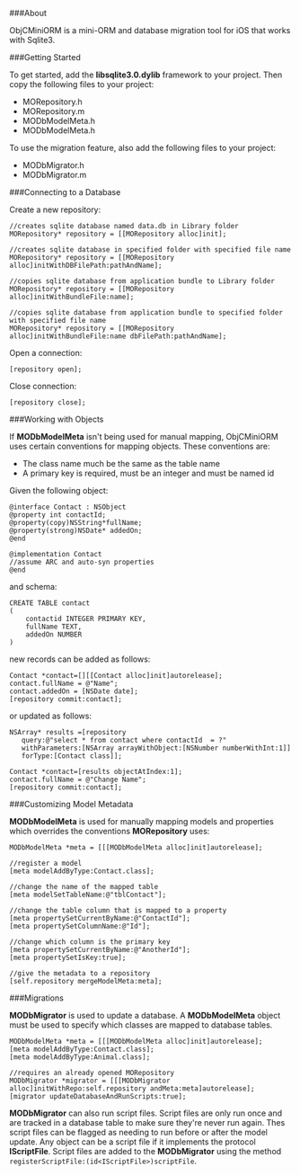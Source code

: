 ###About

ObjCMiniORM is a mini-ORM and database migration tool for iOS that works with Sqlite3.

###Getting Started

To get started, add the **libsqlite3.0.dylib** framework to your project. Then copy the following files to your project:

* MORepository.h
* MORepository.m
* MODbModelMeta.h
* MODbModelMeta.h

To use the migration feature, also add the following files to your project:

* MODbMigrator.h
* MODbMigrator.m

###Connecting to a Database

Create a new repository:

	//creates sqlite database named data.db in Library folder
    MORepository* repository = [[MORepository alloc]init];

	//creates sqlite database in specified folder with specified file name
    MORepository* repository = [[MORepository alloc]initWithDBFilePath:pathAndName];

	//copies sqlite database from application bundle to Library folder
    MORepository* repository = [[MORepository alloc]initWithBundleFile:name];
    
    //copies sqlite database from application bundle to specified folder with specified file name
    MORepository* repository = [[MORepository alloc]initWithBundleFile:name dbFilePath:pathAndName];
    
Open a connection:

    [repository open];
    

Close connection:

	[repository close];
	
###Working with Objects

If **MODbModelMeta** isn't being used for manual mapping, ObjCMiniORM uses certain conventions for mapping objects. These conventions are:

* The class name much be the same as the table name
* A primary key is required, must be an integer and must be named <table-name>id

Given the following object:

	@interface Contact : NSObject
	@property int contactId;
	@property(copy)NSString*fullName;
	@property(strong)NSDate* addedOn;
	@end
	
	@implementation Contact
	//assume ARC and auto-syn properties
	@end
	
and schema:

	CREATE TABLE contact
	(
		contactid INTEGER PRIMARY KEY, 
		fullName TEXT, 
		addedOn NUMBER
	)

new records can be added as follows:

    Contact *contact=[][[Contact alloc]init]autorelease];
    contact.fullName = @"Name";
    contact.addedOn = [NSDate date];
	[repository commit:contact];

or updated as follows:

	NSArray* results =[repository
	   query:@"select * from contact where contactId  = ?"
	   withParameters:[NSArray arrayWithObject:[NSNumber numberWithInt:1]]
	   forType:[Contact class]];
	   
	Contact *contact=[results objectAtIndex:1];
	contact.fullName = @"Change Name";
	[repository commit:contact];
	
###Customizing Model Metadata

**MODbModelMeta** is used for manually mapping models and properties which overrides the conventions **MORepository** uses:

    MODbModelMeta *meta = [[[MODbModelMeta alloc]init]autorelease];
    
    //register a model
    [meta modelAddByType:Contact.class];
    
    //change the name of the mapped table
    [meta modelSetTableName:@"tblContact"];
    
    //change the table column that is mapped to a property
    [meta propertySetCurrentByName:@"ContactId"];
    [meta propertySetColumnName:@"Id"];
    
    //change which column is the primary key
    [meta propertySetCurrentByName:@"AnotherId"];
    [meta propertySetIsKey:true];
    
    //give the metadata to a repository
	[self.repository mergeModelMeta:meta];
	
	
###Migrations

**MODbMigrator** is used to update a database. A **MODbModelMeta** object must be used to specify which classes are mapped to database tables.

    MODbModelMeta *meta = [[[MODbModelMeta alloc]init]autorelease];
    [meta modelAddByType:Contact.class];
    [meta modelAddByType:Animal.class];
    
    //requires an already opened MORepository
    MODbMigrator *migrator = [[[MODbMigrator alloc]initWithRepo:self.repository andMeta:meta]autorelease];
    [migrator updateDatabaseAndRunScripts:true];
    
**MODbMigrator** can also run script files. Script files are only run once and are tracked in a database table to make sure they're never run again. Thes script files can be flagged as needing to run before or after the model update. Any object can be a script file if it implements the protocol **IScriptFile**. Script files are added to the **MODbMigrator** using the method `registerScriptFile:(id<IScriptFile>)scriptFile`.







